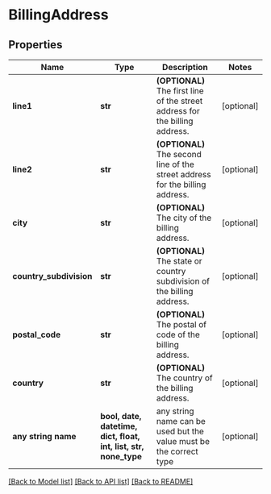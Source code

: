 # BillingAddress


## Properties
Name | Type | Description | Notes
------------ | ------------- | ------------- | -------------
**line1** | **str** | **(OPTIONAL)** The first line of the street address for the billing address.  | [optional] 
**line2** | **str** | **(OPTIONAL)** The second line of the street address for the billing address.  | [optional] 
**city** | **str** | **(OPTIONAL)** The city of the billing address.  | [optional] 
**country_subdivision** | **str** | **(OPTIONAL)** The state or country subdivision of the billing address.  | [optional] 
**postal_code** | **str** | **(OPTIONAL)** The postal of code of the billing address.  | [optional] 
**country** | **str** | **(OPTIONAL)** The country of the billing address.  | [optional] 
**any string name** | **bool, date, datetime, dict, float, int, list, str, none_type** | any string name can be used but the value must be the correct type | [optional]

[[Back to Model list]](../README.md#documentation-for-models) [[Back to API list]](../README.md#documentation-for-api-endpoints) [[Back to README]](../README.md)


